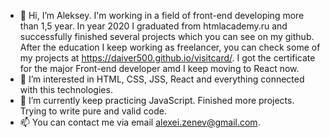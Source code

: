 - 👋 Hi, I’m Aleksey. I'm working in a field of front-end developing more than 1,5 year. In year 2020 I graduated from htmlacademy.ru and 
  successfully finished several projects which you can see on my github. After the education I keep working as freelancer, you can check some of my projects at https://daiver500.github.io/visitcard/.
  I got the certificate for the major Front-end developer amd I keep moving to React now.
- 👀 I’m interested in HTML, CSS, JSS, React and everything connected with this technologies.
- 🌱 I’m currently keep practicing JavaScript. Finished more projects. Trying to write pure and valid code.
- 📫 You can contact me via email alexei.zenev@gmail.com.

<!---
Daiver500/Daiver500 is a ✨ special ✨ repository because its `README.md` (this file) appears on your GitHub profile.
You can click the Preview link to take a look at your changes.
--->
